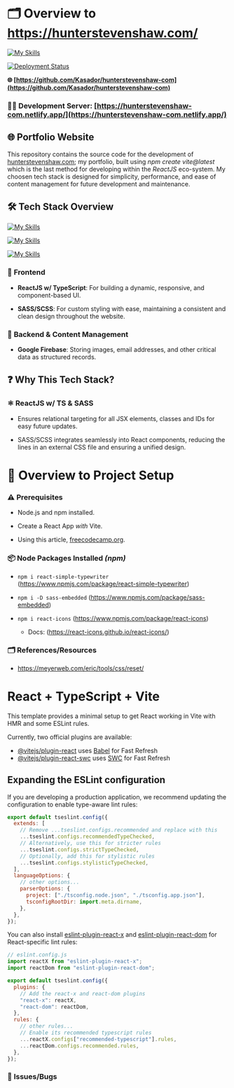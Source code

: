 # 🗂️ Overview to https://hunterstevenshaw.com/

[![My Skills](https://skillicons.dev/icons?i=vscode,windows,apple)](https://skillicons.dev)

[![Deployment Status](https://api.netlify.com/api/v1/badges/b8f3c7a8-8301-490f-b4ba-2e01b260dd85/deploy-status)](https://app.netlify.com/sites/hunterstevenshaw-com/deploys)

**🌐 [https://github.com/Kasador/hunterstevenshaw-com](https://github.com/Kasador/hunterstevenshaw-com)**

### 🔗🚧 **Development Server**: [https://hunterstevenshaw-com.netlify.app/](https://hunterstevenshaw-com.netlify.app/)


## 🌐 **Portfolio Website**

This repository contains the source code for the development of [hunterstevenshaw.com](https://hunterstevenshaw.com/); my portfolio, built using _npm create vite@latest_ which is the last method for developing within the _ReactJS_ eco-system. My choosen tech stack is designed for simplicity, performance, and ease of content management for future development and maintenance.

## 🛠️ **Tech Stack Overview**

[![My Skills](https://skillicons.dev/icons?i=html,css,js,typescript)](https://skillicons.dev)

[![My Skills](https://skillicons.dev/icons?i=react,sass,vite,mongodb)](https://skillicons.dev)

[![My Skills](https://skillicons.dev/icons?i=netlify)](https://skillicons.dev)

### 📘 **Frontend**

- **ReactJS w/ TypeScript**: For building a dynamic, responsive, and component-based UI.

- **SASS/SCSS**: For custom styling with ease, maintaining a consistent and clean design throughout the website.

### 📖 **Backend & Content Management**

- **Google Firebase**: Storing images, email addresses, and other critical data as structured records.

## ❓ **Why This Tech Stack?**

### ⚛️ **ReactJS w/ TS & SASS**

- Ensures relational targeting for all JSX elements, classes and IDs for easy future updates.

- SASS/SCSS integrates seamlessly into React components, reducing the lines in an external CSS file and ensuring a unified design.

# 📁 Overview to Project Setup

### ⚠️ **Prerequisites**

- Node.js and npm installed.

- Create a React App _with_ Vite.

- Using this article, [freecodecamp.org](https://www.freecodecamp.org/news/how-to-create-a-react-app-in-2024/#:~:text=Create%20React%20App%20has%20been,new%20React%20project%20in%202024.).

### 📦 **Node Packages Installed** _(npm)_

- `npm i react-simple-typewriter` (https://www.npmjs.com/package/react-simple-typewriter)

- `npm i -D sass-embedded` (https://www.npmjs.com/package/sass-embedded)

- `npm i react-icons` (https://www.npmjs.com/package/react-icons) 
  - Docs: (https://react-icons.github.io/react-icons/)

### 🗂️ **References/Resources** 

- https://meyerweb.com/eric/tools/css/reset/

# React + TypeScript + Vite

This template provides a minimal setup to get React working in Vite with HMR and some ESLint rules.

Currently, two official plugins are available:

- [@vitejs/plugin-react](https://github.com/vitejs/vite-plugin-react/blob/main/packages/plugin-react/README.md) uses [Babel](https://babeljs.io/) for Fast Refresh
- [@vitejs/plugin-react-swc](https://github.com/vitejs/vite-plugin-react-swc) uses [SWC](https://swc.rs/) for Fast Refresh

## Expanding the ESLint configuration

If you are developing a production application, we recommend updating the configuration to enable type-aware lint rules:

```js
export default tseslint.config({
  extends: [
    // Remove ...tseslint.configs.recommended and replace with this
    ...tseslint.configs.recommendedTypeChecked,
    // Alternatively, use this for stricter rules
    ...tseslint.configs.strictTypeChecked,
    // Optionally, add this for stylistic rules
    ...tseslint.configs.stylisticTypeChecked,
  ],
  languageOptions: {
    // other options...
    parserOptions: {
      project: ["./tsconfig.node.json", "./tsconfig.app.json"],
      tsconfigRootDir: import.meta.dirname,
    },
  },
});
```

You can also install [eslint-plugin-react-x](https://github.com/Rel1cx/eslint-react/tree/main/packages/plugins/eslint-plugin-react-x) and [eslint-plugin-react-dom](https://github.com/Rel1cx/eslint-react/tree/main/packages/plugins/eslint-plugin-react-dom) for React-specific lint rules:

```js
// eslint.config.js
import reactX from "eslint-plugin-react-x";
import reactDom from "eslint-plugin-react-dom";

export default tseslint.config({
  plugins: {
    // Add the react-x and react-dom plugins
    "react-x": reactX,
    "react-dom": reactDom,
  },
  rules: {
    // other rules...
    // Enable its recommended typescript rules
    ...reactX.configs["recommended-typescript"].rules,
    ...reactDom.configs.recommended.rules,
  },
});
```

### 🐛 **Issues/Bugs**
